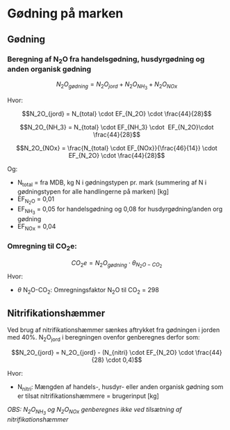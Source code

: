 # **Gødning på marken**

## **Gødning**

### **Beregning af N<sub>2</sub>O fra handelsgødning, husdyrgødning og anden organisk gødning** 

$$N_2O_{gødning} = N_2O_{jord}  + N_2O_{NH_3}  + N_2O_{NOx}$$

Hvor:

$$N_2O_{jord} = N_{total} \cdot EF_{N_2O} \cdot \frac{44}{28}$$

$$N_2O_{NH_3} = N_{total} \cdot EF_{NH_3} \cdot  EF_{N_2O}\cdot \frac{44}{28}$$

$$N_2O_{NOx} = \frac{N_{total} \cdot EF_{NOx}}{\frac{46}{14}} \cdot EF_{N_2O} \cdot \frac{44}{28}$$

Og:
* N<sub>total</sub> = fra MDB, kg N i gødningstypen pr. mark (summering af N i gødningstypen for alle handlingerne på marken) [kg]
* EF<sub>N<sub>2</sub>O</sub> = 0,01
* EF<sub>NH<sub>3</sub></sub> = 0,05 for handelsgødning og 0,08 for husdyrgødning/anden org gødning
* EF<sub>NOx</sub> = 0,04

### **Omregning til CO<sub>2</sub>e:**

$$CO_2e = N_2O_{gødning} \cdot \theta_{N_2O-CO_2}$$
Hvor: 

 * $\theta$ N<sub>2</sub>O-CO<sub>2</sub></sub>: Omregningsfaktor N<sub>2</sub>O til CO<sub>2</sub> = 298

## **Nitrifikationshæmmer**

Ved brug af nitrifikationshæmmer sænkes aftrykket fra gødningen i jorden med 40%. N<sub>2</sub>O<sub>jord</sub> i beregningen ovenfor genberegnes derfor som:

$$N_2O_{jord} = N_2O_{jord} - (N_{nitri} \cdot EF_{N_2O} \cdot \frac{44}{28} \cdot 0,4)$$

Hvor: 

 * N<sub>nitri</sub>: Mængden af handels-, husdyr- eller anden organisk gødning som er tilsat nitrifikationshæmmere = brugerinput [kg]

_OBS: N<sub>2</sub>O<sub>NH<sub>3</sub></sub> og N<sub>2</sub>O<sub>NOx</sub> genberegnes ikke ved tilsætning af nitrifikationshæmmer_